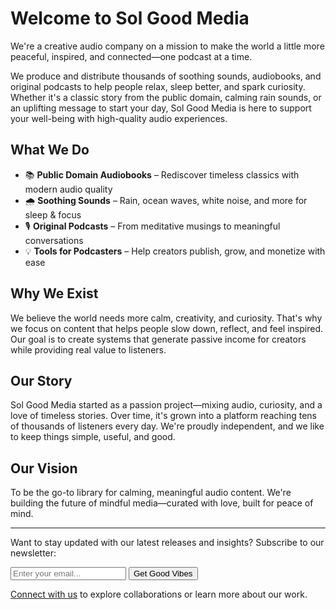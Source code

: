 # Welcome to Sol Good Media

We're a creative audio company on a mission to make the world a little more peaceful, inspired, and connected—one podcast at a time.

We produce and distribute thousands of soothing sounds, audiobooks, and original podcasts to help people relax, sleep better, and spark curiosity. Whether it's a classic story from the public domain, calming rain sounds, or an uplifting message to start your day, Sol Good Media is here to support your well-being with high-quality audio experiences.

## What We Do

- 📚 **Public Domain Audiobooks** – Rediscover timeless classics with modern audio quality
- 🌧️ **Soothing Sounds** – Rain, ocean waves, white noise, and more for sleep & focus
- 🎙️ **Original Podcasts** – From meditative musings to meaningful conversations
- 💡 **Tools for Podcasters** – Help creators publish, grow, and monetize with ease

## Why We Exist

We believe the world needs more calm, creativity, and curiosity. That's why we focus on content that helps people slow down, reflect, and feel inspired. Our goal is to create systems that generate passive income for creators while providing real value to listeners.

## Our Story

Sol Good Media started as a passion project—mixing audio, curiosity, and a love of timeless stories. Over time, it's grown into a platform reaching tens of thousands of listeners every day. We're proudly independent, and we like to keep things simple, useful, and good.

## Our Vision

To be the go-to library for calming, meaningful audio content. We're building the future of mindful media—curated with love, built for peace of mind.

---

Want to stay updated with our latest releases and insights? Subscribe to our newsletter:

<form class="newsletter-form">
    <input type="email" placeholder="Enter your email..." aria-label="Email for newsletter">
    <button type="submit">Get Good Vibes</button>
</form>

[Connect with us](mailto:hello@solgoodmedia.com) to explore collaborations or learn more about our work. 
